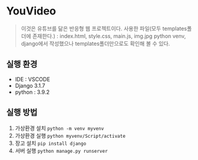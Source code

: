 YouVideo
================
> 이것은 유튜브를 닮은 반응형 웹 프로젝트이다.
> 사용한 파일(모두 templates폴더에 존재한다.) : index.html, style.css, main.js, img.jpg
> python venv, django에서 작성했으나 templates폴더만으로도 확인해 볼 수 있다.

실행 환경 
----------------
* IDE : VSCODE
* Django 3.1.7
* python : 3.9.2

실행 방법
----------------
1. 가상환경 설치 `python -m venv myvenv`
2. 가상환경 실행 `python myvenv/Script/activate`
3. 장고 설치 `pip install django`
4. 서버 실행 `python manage.py runserver`
